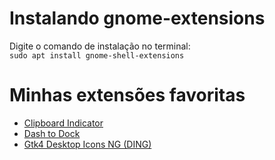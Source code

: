 # Instalando gnome-extensions
Digite o comando de instalação no terminal:  
`sudo apt install gnome-shell-extensions`

# Minhas extensões favoritas
- [Clipboard Indicator](https://extensions.gnome.org/extension/779/clipboard-indicator/)
- [Dash to Dock](https://extensions.gnome.org/extension/307/dash-to-dock/)
- [Gtk4 Desktop Icons NG (DING)](https://extensions.gnome.org/extension/5263/gtk4-desktop-icons-ng-ding/)